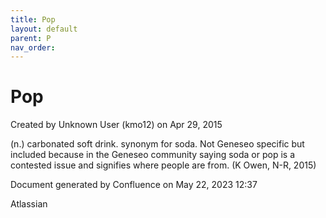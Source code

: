 ```yaml
---
title: Pop
layout: default
parent: P
nav_order:
---
```


# Pop

Created by  Unknown User (kmo12) on Apr 29, 2015

(n.) carbonated soft drink. synonym for soda. Not Geneseo specific but included because in the Geneseo community saying soda or pop is a contested issue and signifies where people are from. (K Owen, N-R, 2015)

Document generated by Confluence on May 22, 2023 12:37

Atlassian
